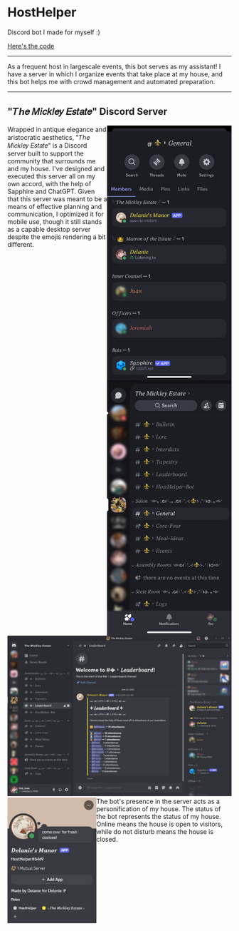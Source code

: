 # HostHelper
Discord bot I made for myself :)

[Here's the code](HostHelper.py)

---
As a frequent host in largescale events, this bot serves as my assistant! I have a server in which I organize events that take place at my house, and this bot helps me with crowd management and automated preparation.

---
## "𝑇ℎ𝑒 𝑀𝑖𝑐𝑘𝑙𝑒𝑦 𝐸𝑠𝑡𝑎𝑡𝑒" Discord Server

<img src=MobileMembers.png alt=Discord Server Screenshot width=280 align=right>
<img src=MobileMain.png alt=Discord Server Screenshot width=280 align=right>
Wrapped in antique elegance and aristocratic aesthetics, "𝑇ℎ𝑒 𝑀𝑖𝑐𝑘𝑙𝑒𝑦 𝐸𝑠𝑡𝑎𝑡𝑒" is a Discord server built to support the community that surrounds me and my house. I've designed and executed this server all on my own accord, with the help of Sapphire and ChatGPT. Given that this server was meant to be a means of effective planning and communication, I optimized it for mobile use, though it still stands as a capable desktop server despite the emojis rendering a bit different. 

<img src=Leaderboard.png alt=Discord Server Screenshot width=1050>

<img src=Profile.jpg alt=Discord Server Screenshot width=200 align=left>
The bot's presence in the server acts as a personification of my house. The status of the bot represents the status of my house. Online means the house is open to visitors, while do not disturb means the house is closed. 
